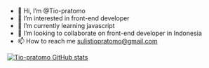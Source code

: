 - 👋 Hi, I’m @Tio-pratomo
- 👀 I’m interested in front-end developer
- 🌱 I’m currently learning javascript
- 💞️ I’m looking to collaborate on front-end developer in Indonesia
- 📫 How to reach me sulistiopratomo@gmail.com

<!---
Tio-pratomo/Tio-pratomo is a ✨ special ✨ repository because its `README.md` (this file) appears on your GitHub profile.
You can click the Preview link to take a look at your changes.
--->

[![Tio-pratomo GitHub stats](https://github-readme-stats.vercel.app/api?username=Tio-pratomo)](https://github.com/anuraghazra/github-readme-stats)
